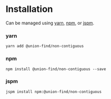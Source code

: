 # Installation

Can be managed using
[yarn](https://yarnpkg.com/en/docs),
[npm](https://docs.npmjs.com),
or [jspm](https://jspm.org/docs).


### yarn
```terminal
yarn add @union-find/non-contiguous
```

### npm
```terminal
npm install @union-find/non-contiguous --save
```

### jspm
```terminal
jspm install npm:@union-find/non-contiguous
```
